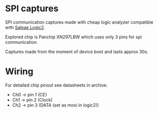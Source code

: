 # SPI captures

SPI communication captures made with cheap logic analyzer compatible with [Saleae Logic2](https://www.saleae.com/pages/downloads).

Explored chip is Panchip XN297LBW which uses only 3 pins for spi communication. 

Captures made from the moment of device boot and lasts approx 30s.


# Wiring

For detailed chip pinout see datasheets in archive. 

* Ch0 -> pin 1 (CE)
* Ch1 -> pin 2 (Clock)
* Ch2 -> pin 3 (DATA (set as mosi in logic2))
